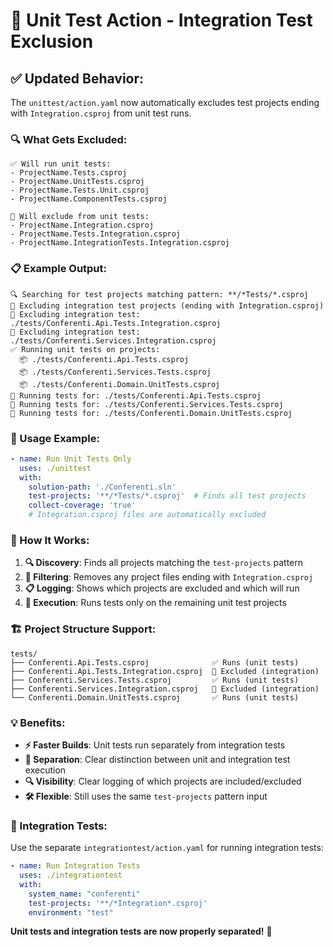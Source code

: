 # 🧪 Unit Test Action - Integration Test Exclusion

## ✅ **Updated Behavior:**

The `unittest/action.yaml` now automatically excludes test projects ending with `Integration.csproj` from unit test runs.

### **🔍 What Gets Excluded:**

```
✅ Will run unit tests:
- ProjectName.Tests.csproj
- ProjectName.UnitTests.csproj  
- ProjectName.Tests.Unit.csproj
- ProjectName.ComponentTests.csproj

🚫 Will exclude from unit tests:
- ProjectName.Integration.csproj
- ProjectName.Tests.Integration.csproj
- ProjectName.IntegrationTests.Integration.csproj
```

### **📋 Example Output:**

```
🔍 Searching for test projects matching pattern: **/*Tests/*.csproj
🚫 Excluding integration test projects (ending with Integration.csproj)
🚫 Excluding integration test: ./tests/Conferenti.Api.Tests.Integration.csproj
🚫 Excluding integration test: ./tests/Conferenti.Services.Integration.csproj
✅ Running unit tests on projects:
  📦 ./tests/Conferenti.Api.Tests.csproj
  📦 ./tests/Conferenti.Services.Tests.csproj
  📦 ./tests/Conferenti.Domain.UnitTests.csproj
🧪 Running tests for: ./tests/Conferenti.Api.Tests.csproj
🧪 Running tests for: ./tests/Conferenti.Services.Tests.csproj
🧪 Running tests for: ./tests/Conferenti.Domain.UnitTests.csproj
```

### **🎯 Usage Example:**

```yaml
- name: Run Unit Tests Only
  uses: ./unittest
  with:
    solution-path: './Conferenti.sln'
    test-projects: '**/*Tests/*.csproj'  # Finds all test projects
    collect-coverage: 'true'
    # Integration.csproj files are automatically excluded
```

### **🔧 How It Works:**

1. **🔍 Discovery**: Finds all projects matching the `test-projects` pattern
2. **🚫 Filtering**: Removes any project files ending with `Integration.csproj`
3. **📋 Logging**: Shows which projects are excluded and which will run
4. **🧪 Execution**: Runs tests only on the remaining unit test projects

### **🏗️ Project Structure Support:**

```
tests/
├── Conferenti.Api.Tests.csproj              ✅ Runs (unit tests)
├── Conferenti.Api.Tests.Integration.csproj  🚫 Excluded (integration)
├── Conferenti.Services.Tests.csproj         ✅ Runs (unit tests) 
├── Conferenti.Services.Integration.csproj   🚫 Excluded (integration)
└── Conferenti.Domain.UnitTests.csproj       ✅ Runs (unit tests)
```

### **💡 Benefits:**

- **⚡ Faster Builds**: Unit tests run separately from integration tests
- **🎯 Separation**: Clear distinction between unit and integration test execution
- **🔍 Visibility**: Clear logging of which projects are included/excluded
- **🛠️ Flexible**: Still uses the same `test-projects` pattern input

### **🔗 Integration Tests:**

Use the separate `integrationtest/action.yaml` for running integration tests:

```yaml
- name: Run Integration Tests
  uses: ./integrationtest
  with:
    system_name: "conferenti"
    test-projects: '**/*Integration*.csproj'
    environment: "test"
```

**Unit tests and integration tests are now properly separated!** 🚀